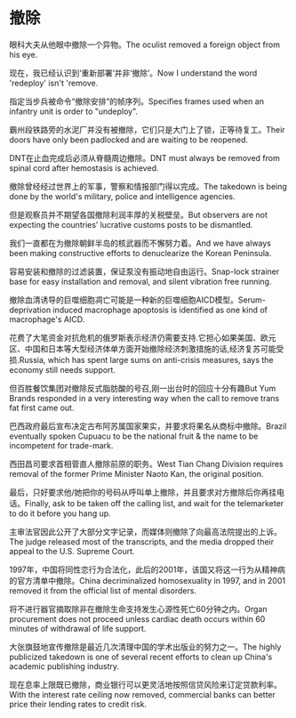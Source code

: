 # 撤除

<p><span class="chinese">眼科大夫从他眼中撤除一个异物。</span><span class="english">The oculist removed a foreign object from his eye.</span></p>

<p><span class="chinese">现在，我已经认识到‘重新部署’并非‘撤除’。</span><span class="english">Now I understand the word 'redeploy' isn't 'remove.</span></p>

<p><span class="chinese">指定当步兵被命令“撤除安排”的帧序列。</span><span class="english">Specifies frames used when an infantry unit is order to "undeploy".</span></p>

<p><span class="chinese">霸州段铁路旁的水泥厂并没有被撤除，它们只是大门上了锁，正等待复工。</span><span class="english">Their doors have only been padlocked and are waiting to be reopened.</span></p>

<p><span class="chinese">DNT在止血完成后必须从脊髓周边撤除。</span><span class="english">DNT must always be removed from spinal cord after hemostasis is achieved.</span></p>

<p><span class="chinese">撤除曾经经过世界上的军事，警察和情报部门得以完成。</span><span class="english">The takedown is being done by the world's military, police and intelligence agencies.</span></p>

<p><span class="chinese">但是观察员并不期望各国撤除利润丰厚的关税壁垒。</span><span class="english">But observers are not expecting the countries’ lucrative customs posts to be dismantled.</span></p>

<p><span class="chinese">我们一直都在为撤除朝鲜半岛的核武器而不懈努力着。</span><span class="english">And we have always been making constructive efforts to denuclearize the Korean Peninsula.</span></p>

<p><span class="chinese">容易安装和撤除的过滤装置，保证泵没有振动地自由运行。</span><span class="english">Snap-lock strainer base for easy installation and removal, and silent vibration free running.</span></p>

<p><span class="chinese">撤除血清诱导的巨噬细胞凋亡可能是一种新的巨噬细胞AICD模型。</span><span class="english">Serum-deprivation induced macrophage apoptosis is identified as one kind of macrophage's AICD.</span></p>

<p><span class="chinese">花费了大笔资金对抗危机的俄罗斯表示经济仍需要支持.它担心如果美国、欧元区、中国和日本等大型经济体单方面开始撤除经济刺激措施的话,经济复苏可能受损.</span><span class="english">Russia, which has spent large sums on anti-crisis measures, says the economy still needs support.</span></p>

<p><span class="chinese">但百胜餐饮集团对撤除反式脂肪酸的号召,刚一出台时的回应十分有趣</span><span class="english">But Yum Brands responded in a very interesting way when the call to remove trans fat first came out.</span></p>

<p><span class="chinese">巴西政府最后宣布决定古布阿苏属国家果实，并要求将果名从商标中撤除。</span><span class="english">Brazil eventually spoken Cupuacu to be the national fruit & the name to be incompetent for trade-mark.</span></p>

<p><span class="chinese">西田昌司要求首相菅直人撤除前原的职务。</span><span class="english">West Tian Chang Division requires removal of the former Prime Minister Naoto Kan, the original position.</span></p>

<p><span class="chinese">最后，只好要求他/她把你的号码从呼叫单上撤除，并且要求对方撤除后你再挂电话。</span><span class="english">Finally, ask to be taken off the calling list, and wait for the telemarketer to do it before you hang up.</span></p>

<p><span class="chinese">主审法官因此公开了大部分文字记录，而媒体则撤除了向最高法院提出的上诉。</span><span class="english">The judge released most of the transcripts, and the media dropped their appeal to the U.S. Supreme Court.</span></p>

<p><span class="chinese">1997年，中国将同性恋行为合法化，此后的2001年，该国又将这一行为从精神病的官方清单中撤除。</span><span class="english">China decriminalized homosexuality in 1997, and in 2001 removed it from the official list of mental disorders.</span></p>

<p><span class="chinese">将不进行器官摘取除非在撤除生命支持发生心源性死亡60分钟之内。</span><span class="english">Organ procurement does not proceed unless cardiac death occurs within 60 minutes of withdrawal of life support.</span></p>

<p><span class="chinese">大张旗鼓地宣传撤除是最近几次清理中国的学术出版业的努力之一。</span><span class="english">The highly publicized takedown is one of several recent efforts to clean up China's academic publishing industry.</span></p>

<p><span class="chinese">现在息率上限既已撤除，商业银行可以更灵活地按照信贷风险来订定贷款利率。</span><span class="english">With the interest rate ceiling now removed, commercial banks can better price their lending rates to credit risk.</span></p>

